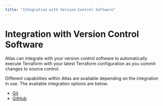 ```yaml
---
title: "Integration with Version Control Software"
---
```


# Integration with Version Control Software

Atlas can integrate with your version control software to automatically execute
Terraform with your latest Terraform configuration as you commit changes to
source control.

Different capabilities within Atlas are available depending on the integration
in use. The available integration options are below.

- [Git](/help/terraform/vcs/git)
- [GitHub](/help/terraform/vcs/github)
